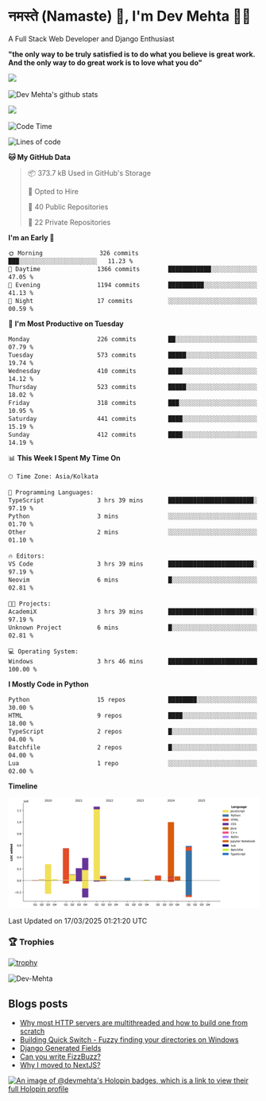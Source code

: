 # नमस्ते (Namaste) :pray:, I'm Dev Mehta :man_technologist:
A Full Stack Web Developer and Django Enthusiast

**"the only way to be truly satisfied is to do what you believe is great work. And the only way to do great work is to love what you do"**

<img src="https://github-readme-stats.vercel.app/api?username=Dev-Mehta&show=reviews,discussions_started,discussions_answered,prs_merged,prs_merged_percentage" />

![Dev Mehta's github stats](https://github-readme-stats.vercel.app/api?username=Dev-Mehta&count_private=true&show_icons=true&theme=nightowl)

<img src="https://komarev.com/ghpvc/?username=Dev-Mehta" />

<!--START_SECTION:waka-->
![Code Time](http://img.shields.io/badge/Code%20Time-455%20hrs%2052%20mins-blue)

![Lines of code](https://img.shields.io/badge/From%20Hello%20World%20I%27ve%20Written-4.7%20million%20lines%20of%20code-blue)

**🐱 My GitHub Data** 

> 📦 373.7 kB Used in GitHub's Storage 
 > 
> 💼 Opted to Hire
 > 
> 📜 40 Public Repositories 
 > 
> 🔑 22 Private Repositories 
 > 
**I'm an Early 🐤** 

```text
🌞 Morning                326 commits         ███░░░░░░░░░░░░░░░░░░░░░░   11.23 % 
🌆 Daytime                1366 commits        ████████████░░░░░░░░░░░░░   47.05 % 
🌃 Evening                1194 commits        ██████████░░░░░░░░░░░░░░░   41.13 % 
🌙 Night                  17 commits          ░░░░░░░░░░░░░░░░░░░░░░░░░   00.59 % 
```
📅 **I'm Most Productive on Tuesday** 

```text
Monday                   226 commits         ██░░░░░░░░░░░░░░░░░░░░░░░   07.79 % 
Tuesday                  573 commits         █████░░░░░░░░░░░░░░░░░░░░   19.74 % 
Wednesday                410 commits         ████░░░░░░░░░░░░░░░░░░░░░   14.12 % 
Thursday                 523 commits         █████░░░░░░░░░░░░░░░░░░░░   18.02 % 
Friday                   318 commits         ███░░░░░░░░░░░░░░░░░░░░░░   10.95 % 
Saturday                 441 commits         ████░░░░░░░░░░░░░░░░░░░░░   15.19 % 
Sunday                   412 commits         ████░░░░░░░░░░░░░░░░░░░░░   14.19 % 
```


📊 **This Week I Spent My Time On** 

```text
🕑︎ Time Zone: Asia/Kolkata

💬 Programming Languages: 
TypeScript               3 hrs 39 mins       ████████████████████████░   97.19 % 
Python                   3 mins              ░░░░░░░░░░░░░░░░░░░░░░░░░   01.70 % 
Other                    2 mins              ░░░░░░░░░░░░░░░░░░░░░░░░░   01.10 % 

🔥 Editors: 
VS Code                  3 hrs 39 mins       ████████████████████████░   97.19 % 
Neovim                   6 mins              █░░░░░░░░░░░░░░░░░░░░░░░░   02.81 % 

🐱‍💻 Projects: 
AcademiX                 3 hrs 39 mins       ████████████████████████░   97.19 % 
Unknown Project          6 mins              █░░░░░░░░░░░░░░░░░░░░░░░░   02.81 % 

💻 Operating System: 
Windows                  3 hrs 46 mins       █████████████████████████   100.00 % 
```

**I Mostly Code in Python** 

```text
Python                   15 repos            ████████░░░░░░░░░░░░░░░░░   30.00 % 
HTML                     9 repos             ████░░░░░░░░░░░░░░░░░░░░░   18.00 % 
TypeScript               2 repos             █░░░░░░░░░░░░░░░░░░░░░░░░   04.00 % 
Batchfile                2 repos             █░░░░░░░░░░░░░░░░░░░░░░░░   04.00 % 
Lua                      1 repo              ░░░░░░░░░░░░░░░░░░░░░░░░░   02.00 % 
```



**Timeline**

![Lines of Code chart](https://raw.githubusercontent.com/Dev-Mehta/Dev-Mehta/master/assets/bar_graph.png)


 Last Updated on 17/03/2025 01:21:20 UTC
<!--END_SECTION:waka-->

### 🏆 Trophies
[![trophy](https://github-profile-trophy.vercel.app/?username=Dev-Mehta&row=2&column=3&margin-w=15&margin-h=15&no-bg=true&frame=false&theme=onestar)](https://github.com/ryo-ma/github-profile-trophy)

<img align="center" src="https://github-readme-streak-stats.herokuapp.com/?user=Dev-Mehta&" alt="Dev-Mehta" />

## Blogs posts<!-- BLOG-POST-LIST:START -->
- [Why most HTTP servers are multithreaded and how to build one from scratch](https://simplifiedweb.netlify.app/why-most-http-servers-are-multithreaded-and-how-to-build-one-from-scratch)
- [Building Quick Switch - Fuzzy finding your directories on Windows](https://simplifiedweb.netlify.app/building-quick-switch-fuzzy-find-through-your-directories)
- [Django Generated Fields](https://simplifiedweb.netlify.app/django-generated-fields)
- [Can you write FizzBuzz?](https://simplifiedweb.netlify.app/can-you-write-fizzbuzz)
- [Why I moved to NextJS?](https://simplifiedweb.netlify.app/why-i-moved-to-nextjs)
<!-- BLOG-POST-LIST:END -->

[![An image of @devmehta's Holopin badges, which is a link to view their full Holopin profile](https://holopin.me/devmehta)](https://holopin.io/@devmehta)
